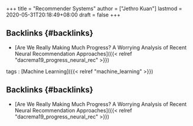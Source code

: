 +++
title = "Recommender Systems"
author = ["Jethro Kuan"]
lastmod = 2020-05-31T20:18:49+08:00
draft = false
+++

## Backlinks {#backlinks}

- [Are We Really Making Much Progress? A Worrying Analysis of Recent Neural Recommendation Approaches]({{< relref "dacrema19_progress_neural_rec" >}})

tags
: [Machine Learning]({{< relref "machine_learning" >}})

## Backlinks {#backlinks}

- [Are We Really Making Much Progress? A Worrying Analysis of Recent Neural Recommendation Approaches]({{< relref "dacrema19_progress_neural_rec" >}})
